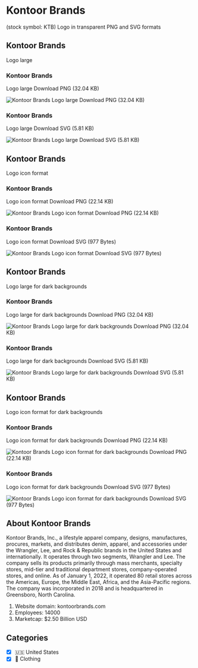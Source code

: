 # Kontoor Brands
 (stock symbol: KTB) Logo in transparent PNG and SVG formats

## Kontoor Brands
 Logo large

### Kontoor Brands
 Logo large Download PNG (32.04 KB)

![Kontoor Brands
 Logo large Download PNG (32.04 KB)](/img/orig/KTB_BIG-e2c3dcd8.png)

### Kontoor Brands
 Logo large Download SVG (5.81 KB)

![Kontoor Brands
 Logo large Download SVG (5.81 KB)](/img/orig/KTB_BIG-c4619e99.svg)

## Kontoor Brands
 Logo icon format

### Kontoor Brands
 Logo icon format Download PNG (22.14 KB)

![Kontoor Brands
 Logo icon format Download PNG (22.14 KB)](/img/orig/KTB-db510565.png)

### Kontoor Brands
 Logo icon format Download SVG (977 Bytes)

![Kontoor Brands
 Logo icon format Download SVG (977 Bytes)](/img/orig/KTB-426969a8.svg)

## Kontoor Brands
 Logo large for dark backgrounds

### Kontoor Brands
 Logo large for dark backgrounds Download PNG (32.04 KB)

![Kontoor Brands
 Logo large for dark backgrounds Download PNG (32.04 KB)](/img/orig/KTB_BIG.D-5693b7d3.png)

### Kontoor Brands
 Logo large for dark backgrounds Download SVG (5.81 KB)

![Kontoor Brands
 Logo large for dark backgrounds Download SVG (5.81 KB)](/img/orig/KTB_BIG.D-40a16e4a.svg)

## Kontoor Brands
 Logo icon format for dark backgrounds

### Kontoor Brands
 Logo icon format for dark backgrounds Download PNG (22.14 KB)

![Kontoor Brands
 Logo icon format for dark backgrounds Download PNG (22.14 KB)](/img/orig/KTB.D-f66de6bb.png)

### Kontoor Brands
 Logo icon format for dark backgrounds Download SVG (977 Bytes)

![Kontoor Brands
 Logo icon format for dark backgrounds Download SVG (977 Bytes)](/img/orig/KTB.D-b021f98d.svg)

## About Kontoor Brands


Kontoor Brands, Inc., a lifestyle apparel company, designs, manufactures, procures, markets, and distributes denim, apparel, and accessories under the Wrangler, Lee, and Rock & Republic brands in the United States and internationally. It operates through two segments, Wrangler and Lee. The company sells its products primarily through mass merchants, specialty stores, mid-tier and traditional department stores, company-operated stores, and online. As of January 1, 2022, it operated 80 retail stores across the Americas, Europe, the Middle East, Africa, and the Asia-Pacific regions. The company was incorporated in 2018 and is headquartered in Greensboro, North Carolina.

1. Website domain: kontoorbrands.com
2. Employees: 14000
3. Marketcap: $2.50 Billion USD


## Categories
- [x] 🇺🇸 United States
- [x] 👚 Clothing
